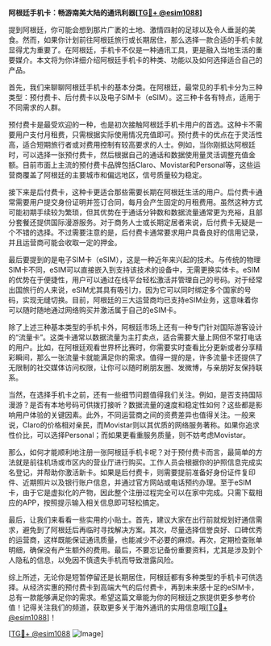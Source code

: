 **阿根廷手机卡：畅游南美大陆的通讯利器[[TG💪+ @esim1088](https://t.me/s/esim1088)]**

提到阿根廷，你可能会想到那片广袤的土地、激情四射的足球以及令人垂涎的美食。然而，如果你计划前往阿根廷旅行或长期居住，那么选择一款合适的手机卡就显得尤为重要了。在阿根廷，手机卡不仅是一种通讯工具，更是融入当地生活的重要媒介。本文将为你详细介绍阿根廷手机卡的种类、功能以及如何选择适合自己的产品。

首先，我们来聊聊阿根廷手机卡的基本分类。在阿根廷，最常见的手机卡分为三种类型：预付费卡、后付费卡以及电子SIM卡（eSIM）。这三种卡各有特点，适用于不同需求的人群。

预付费卡是最受欢迎的一种，也是初次接触阿根廷手机卡用户的首选。这种卡不需要用户支付月租费，只需根据实际使用情况充值即可。预付费卡的优点在于灵活性高，适合短期旅行者或对费用控制有较高要求的人士。例如，当你刚抵达阿根廷时，可以选择一张预付费卡，然后根据自己的通话和数据使用量灵活调整充值金额。目前市面上主流的预付费卡品牌包括Claro、Movistar和Personal等，这些运营商覆盖了阿根廷的主要城市和偏远地区，信号质量较为稳定。

接下来是后付费卡，这种卡更适合那些需要长期在阿根廷生活的用户。后付费卡通常需要用户提交身份证明并签订合同，每月会产生固定的月租费用。虽然这种方式可能初期手续较为繁琐，但其优势在于通话分钟数和数据流量通常更为充裕，且部分套餐还提供国际漫游服务。对于商务人士或长期定居者来说，后付费卡无疑是一个不错的选择。不过需要注意的是，后付费卡通常要求用户具备良好的信用记录，并且运营商可能会收取一定的押金。

最后要提到的是电子SIM卡（eSIM），这是一种近年来兴起的技术。与传统的物理SIM卡不同，eSIM可以直接嵌入到支持该技术的设备中，无需更换实体卡。eSIM的优势在于便捷性，用户可以通过在线平台轻松激活并管理自己的号码。对于经常出国旅行的人来说，eSIM尤其具有吸引力，因为它可以同时绑定多个国家的号码，实现无缝切换。目前，阿根廷的三大运营商均已支持eSIM业务，这意味着你可以随时随地通过网络购买并激活属于自己的eSIM卡。

除了上述三种基本类型的手机卡外，阿根廷市场上还有一种专门针对国际游客设计的“流量卡”。这类卡通常以数据流量为主打卖点，适合需要大量上网但不常打电话的用户。比如，在阿根廷观看世界杯比赛时，你需要实时查看比分更新或者分享精彩瞬间，那么一张流量卡就能满足你的需求。值得一提的是，许多流量卡还提供了无限制的社交媒体访问权限，让你可以随时刷朋友圈、发微博，与亲朋好友保持联系。

当然，在选择手机卡之前，还有一些细节问题值得我们关注。例如，是否支持国际漫游？是否有本地号码可供拨打接听？数据流量的速度和稳定性如何？这些都是影响用户体验的关键因素。此外，不同运营商之间的资费差异也值得关注。一般来说，Claro的价格相对亲民，而Movistar则以其优质的网络服务著称。如果你追求性价比，可以选择Personal；而如果更看重服务质量，则不妨考虑Movistar。

那么，如何才能顺利地注册一张阿根廷手机卡呢？对于预付费卡而言，最简单的方法就是前往机场或市区内的营业厅进行购买。工作人员会根据你的护照信息完成实名登记，并帮助你激活新卡。如果是后付费卡，则需要提前准备好身份证件复印件、近期照片以及银行账户信息，并通过官方网站或电话预约办理。至于eSIM卡，由于它是虚拟化的产物，因此整个注册过程完全可以在家中完成。只需下载相应的APP，按照提示输入相关信息即可轻松搞定。

最后，让我们来看看一些实用的小贴士。首先，建议大家在出行前就规划好通信需求，避免到了阿根廷后再临时寻找解决方案。其次，尽量选择信誉良好、口碑优秀的运营商，这样既能保证通讯质量，也能减少不必要的麻烦。再次，定期检查账单明细，确保没有产生额外的费用。最后，不要忘记备份重要资料，尤其是涉及到个人隐私的信息，以免因不慎遗失手机而导致泄露风险。

综上所述，无论你是短暂停留还是长期居住，阿根廷都有多种类型的手机卡可供选择。从经济实惠的预付费卡到高端大气的后付费卡，再到未来感十足的eSIM卡，总有一款能够满足你的需求。希望这篇文章能为你的阿根廷之旅提供更多参考价值！记得关注我们的频道，获取更多关于海外通讯的实用信息哦[[TG💪+ @esim1088](https://t.me/s/esim1088)]！

[[TG💪+ @esim1088](https://t.me/s/esim1088) ![Image](https://i.postimg.cc/4NQfJmqS/Snipaste-2025-05-13-00-14-12.png)]